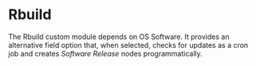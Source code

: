 # Rbuild

The Rbuild custom module depends on OS Software. It provides an alternative
field option that, when selected, checks for updates as a cron job and creates
*Software Release* nodes programmatically.